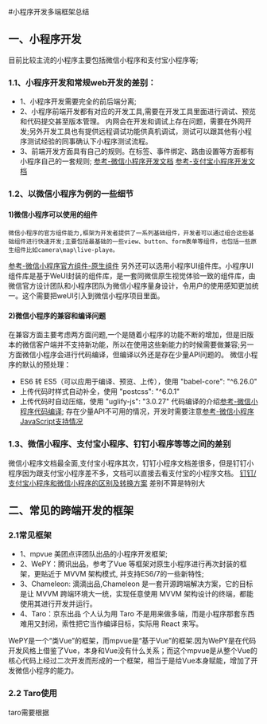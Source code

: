#小程序开发多端框架总结

 
## 一、小程序开发 
 目前比较主流的小程序主要包括微信小程序和支付宝小程序等;

### 1.1、小程序开发和常规web开发的差别：

* 1、小程序开发需要完全的前后端分离;
* 2、小程序前端开发都有对应的开发工具,需要在开发工具里面进行调试、预览和代码提交甚至版本管理。 内网会在开发和调试上存在问题，需要在外网开发;另外开发工具也有提供远程调试功能供真机调试，测试可以跟其他有小程序测试经验的同事确认下小程序测试流程。
* 3、前端开发方面具有自己的规则。在标签、事件绑定、路由设置等方面都有小程序自己的一套规则;
 [参考-微信小程序开发文档]( https://developers.weixin.qq.com/miniprogram/dev/framework/)
 [参考-支付宝小程序开发文档]( https://docs.alipay.com/mini/introduce/register)

### 1.2、以微信小程序为例的一些细节

#### 1)微信小程序可以使用的组件
    微信小程序的官方组件能力,框架为开发者提供了一系列基础组件，开发者可以通过组合这些基础组件进行快速开发;主要包括最基础的一些view、button、form表单等组件，也包括一些原生组件比如camera\map\live-playe。
 [参考-微信小程序官方组件-原生组件](https://developers.weixin.qq.com/miniprogram/dev/component/native-component.html)
    另外还可以选用小程序UI组件库。小程序UI组件库是基于WeUI封装的组件库，是一套同微信原生视觉体验一致的组件库，由微信官方设计团队和小程序团队为微信小程序量身设计，令用户的使用感知更加统一。这个需要把weUI引入到微信小程序项目里面。

#### 2)微信小程序的兼容和编译问题
在兼容方面主要考虑两方面问题,一个是随着小程序的功能不断的增加，但是旧版本的微信客户端并不支持新功能，所以在使用这些新能力的时候需要做兼容;另一方面微信小程序会进行代码编译，但编译以外还是存在少量API问题的。
微信小程序的默认的预处理：
* ES6 转 ES5（可以应用于编译、预览、上传），使用 "babel-core": "^6.26.0"
* 上传代码时样式自动补全，使用 "postcss": "^6.0.1"
* 上传代码时自动压缩，使用 "uglify-js": "3.0.27"
代码编译的介绍[参考-微信小程序代码编译](https://developers.weixin.qq.com/miniprogram/dev/devtools/codecompile.html);
存在少量API不可用的情况，开发时需要注意[参考-微信小程序JavaScript支持情况](https://developers.weixin.qq.com/miniprogram/dev/guide/runtime/js-support.html)

### 1.3、微信小程序、支付宝小程序、钉钉小程序等等之间的差别

微信小程序文档最全面,支付宝小程序其次，钉钉小程序文档差很多，但是钉钉小程序因为跟支付宝小程序差不多，文档可以直接去看支付宝的小程序文档。
[钉钉/支付宝小程序和微信小程序的区别及转换方案](https://www.cnblogs.com/dora-zc/p/10963644.html)
差别不算是特别大


## 二、常见的跨端开发的框架
### 2.1常见框架
* 1、mpvue
 美团点评团队出品的小程序开发框架;
* 2、WePY：腾讯出品，参考了Vue 等框架对原生小程序进行再次封装的框架，更贴近于 MVVM 架构模式, 并支持ES6/7的一些新特性;
* 3、Chameleon: 滴滴出品,Chameleon 是一套开源跨端解决方案，它的目标是让 MVVM 跨端环境大一统，实现任意使用 MVVM 架构设计的终端，都能使用其进行开发并运行。
* 4、Taro：京东出品
个人认为用 Taro 不是用来做多端，而是小程序那套东西难用又封闭，索性把它当作编译目标，实际用 React 来写。

WePY是一个“类Vue”的框架，而mpvue是“基于Vue”的框架.因为WePY是在代码开发风格上借鉴了Vue，本身和Vue没有什么关系；而这个mpvue是从整个Vue的核心代码上经过二次开发而形成的一个框架，相当于是给Vue本身赋能，增加了开发微信小程序的能力。


### 2.2 Taro使用
taro需要根据